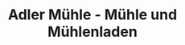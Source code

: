 ---
title: "Adler Mühle - Mühle und Mühlenladen"
url: /bahlingen-am-kaiserstuhl/adler-muehle-muehle-und-muehlenladen/
shop: Hofladen
---